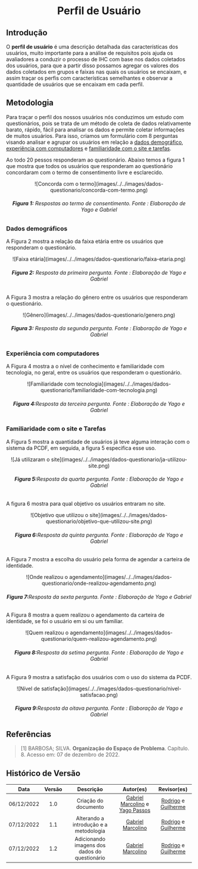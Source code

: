 <h1 align="center">Perfil de Usuário</h1>

## Introdução

O **perfil de usuário** é uma descrição detalhada das características dos usuários, muito importante para a análise de requisitos pois ajuda os avaliadores a conduzir o processo de IHC com base nos dados coletados dos usuários, para que a partir disso possamos agregar os valores dos dados coletados em grupos e faixas nas quais os usuários se encaixam, e assim traçar os perfis com características semelhantes e observar a quantidade de usuários que se encaixam em cada perfil.

## Metodologia 

Para traçar o perfil dos nossos usuários nós conduzimos um estudo com questionários, pois se trata de um método de coleta de dados relativamente barato, rápido, fácil para analisar os dados e permite coletar informações de muitos usuários. Para isso, criamos um formulário com 8 perguntas visando analisar e agrupar os usuários em relação a [dados demográfico](#dados-demograficos), [experiência com computadores](#experiencia-com-computadores) e [familiaridade com o site e tarefas](#familiaridade-com-o-site-e-tarefas). 

Ao todo 20 pessos responderam ao questionário. Abaixo temos a figura 1 que mostra que todos os usuários que responderam ao questionário concordaram com o termo de consentimento livre e esclarecido.

<center>
   ![Concorda com o termo](images/../../images/dados-questionario/concorda-com-termo.png)
    <figcaption align='center'>
        <h6><b>Figura 1:</b> Respostas ao termo de consentimento. Fonte : Elaboração de Yago e Gabriel</h6>
    </figcaption>
</center>

### Dados demográficos

A Figura 2 mostra a relação da faixa etária entre os usuários que responderam o questionário.

<center>
   ![Faixa etária](images/../../images/dados-questionario/faixa-etaria.png)
    <figcaption align='center'>
        <h6><b>Figura 2:</b> Resposta da primeira pergunta. Fonte : Elaboração de Yago e Gabriel</h6>
    </figcaption>
</center>

A Figura 3 mostra a relação do gênero entre os usuários que responderam o questionário.

<center>
   ![Gênero](images/../../images/dados-questionario/genero.png)
    <figcaption align='center'>
        <h6><b>Figura 3:</b> Resposta da segunda pergunta. Fonte : Elaboração de Yago e Gabriel</h6>
    </figcaption>
</center>

### Experiência com computadores

A Figura 4 mostra a o nível de conhecimento e familiaridade com tecnologia, no geral, entre os usuários que responderam o questionário.

<center>
   ![Familiaridade com tecnologia](images/../../images/dados-questionario/familiaridade-com-tecnologia.png)
    <figcaption align='center'>
        <h6><b>Figura 4:</b>Resposta da terceira pergunta. Fonte : Elaboração de Yago e Gabriel</h6>
    </figcaption>
</center>

### Familiaridade com o site e Tarefas

A Figura 5 mostra a quantidade de usuários já teve alguma interação com o sistema da PCDF, em seguida, a figura 5 especifica esse uso.

<center>
   ![Já utilizaram o site](images/../../images/dados-questionario/ja-utilizou-site.png)
    <figcaption align='center'>
        <h6><b>Figura 5:</b>Resposta da quarta pergunta. Fonte : Elaboração de Yago e Gabriel</h6>
    </figcaption>
</center>

A figura 6 mostra para qual objetivo os usuários entraram no site.

<center>
   ![Objetivo que utilizou o site](images/../../images/dados-questionario/objetivo-que-utilizou-site.png)
    <figcaption align='center'>
        <h6><b>Figura 6:</b>Resposta da quinta pergunta. Fonte : Elaboração de Yago e Gabriel</h6>
    </figcaption>
</center>

A Figura 7 mostra a escolha do usuário pela forma de agendar a carteira de identidade.

<center>
   ![Onde realizou o agendamento](images/../../images/dados-questionario/onde-realizou-agendamento.png)
    <figcaption align='center'>
        <h6><b>Figura 7:</b>Resposta da sexta pergunta. Fonte : Elaboração de Yago e Gabriel</h6>
    </figcaption>
</center>

A Figura 8 mostra a quem realizou o agendamento da carteira de identidade, se foi o usuário em si ou um familiar.

<center>
   ![Quem realizou o agendamento](images/../../images/dados-questionario/quem-realizou-agendamento.png)
    <figcaption align='center'>
        <h6><b>Figura 8:</b>Resposta da setima pergunta. Fonte : Elaboração de Yago e Gabriel</h6>
    </figcaption>
</center>

A Figura 9 mostra a satisfação dos usuários com o uso do sistema da PCDF.

<center>
   ![Nível de satisfação](images/../../images/dados-questionario/nivel-satisfacao.png)
    <figcaption align='center'>
        <h6><b>Figura 9:</b>Resposta da oitava pergunta. Fonte : Elaboração de Yago e Gabriel</h6>
    </figcaption>
</center>

## Referências

> [1] BARBOSA; SILVA. **Organização do Espaço de Problema**. Capítulo. 8. Acesso em: 07 de dezembro de 2022.

## Histórico de Versão

|    Data    | Versão |                   Descrição                   |                                              Autor(es)                                               |                                       Revisor(es)                                       |
| :--------: | :----: | :-------------------------------------------: | :--------------------------------------------------------------------------------------------------: | :-------------------------------------------------------------------------------------: |
| 06/12/2022 |  1.0   |             Criação do documento              | [Gabriel Marcolino](https://github.com/GabrielMR360) e [Yago Passos](https://github.com/yagompassos) | [Rodrigo](https://github.com/OrlandiRodrigo) e [Guilherme](https://github.com/GG555-13) |
| 07/12/2022 |  1.1   |    Alterando a introdução e a metodologia     |                         [Gabriel Marcolino](https://github.com/GabrielMR360)                         | [Rodrigo](https://github.com/OrlandiRodrigo) e [Guilherme](https://github.com/GG555-13) |
| 07/12/2022 |  1.2   | Adicionando imagens dos dados do questionário |                         [Gabriel Marcolino](https://github.com/GabrielMR360)                         | [Rodrigo](https://github.com/OrlandiRodrigo) e [Guilherme](https://github.com/GG555-13) |

